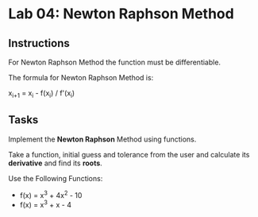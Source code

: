 # Lab 04: Newton Raphson Method

## Instructions
For Newton Raphson Method the function must be differentiable.

The formula for Newton Raphson Method is: 

x<sub>i+1</sub> = x<sub>i</sub> - f(x<sub>i</sub>) / f'(x<sub>i</sub>)

## Tasks

Implement the **Newton Raphson** Method using functions. 

Take a function, initial guess and tolerance from the user and calculate its **derivative** and find its **roots**.

Use the Following Functions:

- f(x) = x<sup>3</sup> + 4x<sup>2</sup> - 10
- f(x) = x<sup>3</sup> + x - 4